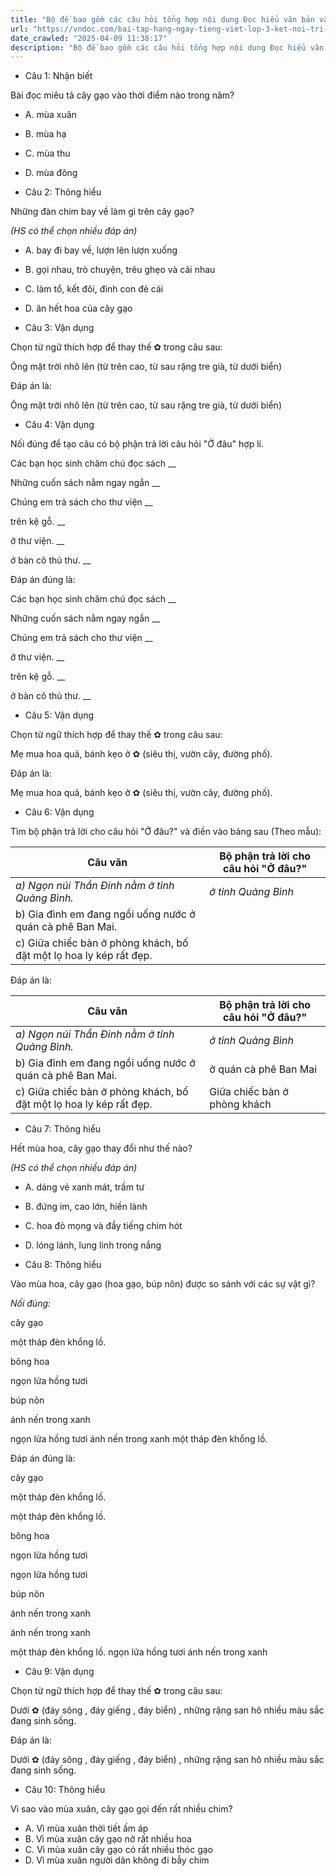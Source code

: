 ```yaml
---
title: "Bộ đề bao gồm các câu hỏi tổng hợp nội dung Đọc hiểu văn bản và Luyện từ và câu được học ở Tuần 21 trong chương trình Tiếng Việt lớp 3 Tập 2 Kết nối tri thức."
url: "https://vndoc.com/bai-tap-hang-ngay-tieng-viet-lop-3-ket-noi-tri-thuc-tuan-21-thu-4-336180"
date_crawled: "2025-04-09 11:38:17"
description: "Bộ đề bao gồm các câu hỏi tổng hợp nội dung Đọc hiểu văn bản và Luyện từ và câu được học ở Tuần 21 trong chương trình Tiếng Việt lớp 3 Tập 2 Kết nối tri thức."
---
```


* Câu 1:  Nhận biết

Bài đọc miêu tả cây gạo vào thời điểm nào trong năm?

  * A. mùa xuân 
  * B. mùa hạ 
  * C. mùa thu 
  * D. mùa đông 



* Câu 2:  Thông hiểu

Những đàn chim bay về làm gì trên cây gạo?

_(HS có thể chọn nhiều đáp án)_

  * A. bay đi bay về, lượn lên lượn xuống 
  * B. gọi nhau, trò chuyện, trêu ghẹo và cãi nhau 
  * C. làm tổ, kết đôi, đinh con đẻ cái 
  * D. ăn hết hoa của cây gạo 



* Câu 3:  Vận dụng

Chọn từ ngữ thích hợp để thay thế ✿ trong câu sau:

Ông mặt trời nhô lên (từ trên cao, từ sau rặng tre già, từ dưới biển)

Đáp án là:

Ông mặt trời nhô lên (từ trên cao, từ sau rặng tre già, từ dưới biển)

* Câu 4:  Vận dụng

Nối đúng để tạo câu có bộ phận trả lời câu hỏi "Ở đâu" hợp lí.

Các bạn học sinh chăm chú đọc sách  __

Những cuốn sách nằm ngay ngắn __

Chúng em trả sách cho thư viện __

trên kệ gỗ. __

ở thư viện. __

ở bàn cô thủ thư. __

Đáp án đúng là:

Các bạn học sinh chăm chú đọc sách __

Những cuốn sách nằm ngay ngắn __

Chúng em trả sách cho thư viện __

ở thư viện. __

trên kệ gỗ. __

ở bàn cô thủ thư. __

* Câu 5: Vận dụng

Chọn từ ngữ thích hợp để thay thế ✿ trong câu sau:

Mẹ mua hoa quả, bánh kẹo ở ✿ (siêu thị, vườn cây, đường phố).

Đáp án là:

Mẹ mua hoa quả, bánh kẹo ở ✿ (siêu thị, vườn cây, đường phố).

* Câu 6:  Vận dụng

Tìm bộ phận trả lời cho câu hỏi "Ở đâu?" và điền vào bảng sau (Theo mẫu):

**Câu văn**| **Bộ phận trả lời cho câu hỏi "Ở đâu?"**  
---|---  
_a) Ngọn núi Thần Đinh nằm ở tỉnh Quảng Bình._| _ở tỉnh Quảng Bình_  
b) Gia đình em đang ngồi uống nước ở quán cà phê Ban Mai.|   
c) Giữa chiếc bàn ở phòng khách, bố đặt một lọ hoa ly kép rất đẹp.|   
  
Đáp án là:

**Câu văn**| **Bộ phận trả lời cho câu hỏi "Ở đâu?"**  
---|---  
_a) Ngọn núi Thần Đinh nằm ở tỉnh Quảng Bình._| _ở tỉnh Quảng Bình_  
b) Gia đình em đang ngồi uống nước ở quán cà phê Ban Mai.| ở quán cà phê Ban Mai||ở quán cà phê Ban Mai.  
c) Giữa chiếc bàn ở phòng khách, bố đặt một lọ hoa ly kép rất đẹp.| Giữa chiếc bàn ở phòng khách  
  
* Câu 7:  Thông hiểu

Hết mùa hoa, cây gạo thay đổi như thế nào?

_(HS có thể chọn nhiều đáp án)_

  * A. dáng vẻ xanh mát, trầm tư 
  * B. đứng im, cao lớn, hiền lành 
  * C. hoa đỏ mọng và đầy tiếng chim hót 
  * D. lóng lánh, lung linh trong nắng 



* Câu 8:  Thông hiểu

Vào mùa hoa, cây gạo (hoa gạo, búp nõn) được so sánh với các sự vật gì?

_Nối đúng:_

cây gạo 

một tháp đèn khổng lồ. 

bông hoa 

ngọn lửa hồng tươi 

búp nõn 

ánh nến trong xanh 

ngọn lửa hồng tươi  ánh nến trong xanh  một tháp đèn khổng lồ. 

Đáp án đúng là:

cây gạo 

một tháp đèn khổng lồ. 

một tháp đèn khổng lồ. 

bông hoa 

ngọn lửa hồng tươi 

ngọn lửa hồng tươi 

búp nõn 

ánh nến trong xanh 

ánh nến trong xanh 

một tháp đèn khổng lồ.  ngọn lửa hồng tươi  ánh nến trong xanh 

* Câu 9:  Vận dụng

Chọn từ ngữ thích hợp để thay thế ✿ trong câu sau:

Dưới ✿ (đáy sông , đáy giếng , đáy biển) , những rặng san hô nhiều màu sắc đang sinh sống.

Đáp án là:

Dưới ✿ (đáy sông , đáy giếng , đáy biển) , những rặng san hô nhiều màu sắc đang sinh sống.

* Câu 10:  Thông hiểu

Vì sao vào mùa xuân, cây gạo gọi đến rất nhiều chim?

  * A. Vì mùa xuân thời tiết ấm áp 
  * B. Vì mùa xuân cây gạo nở rất nhiều hoa 
  * C. Vì mùa xuân cây gạo có rất nhiều thóc gạo 
  * D. Vì mùa xuân người dân không đi bẫy chim 


